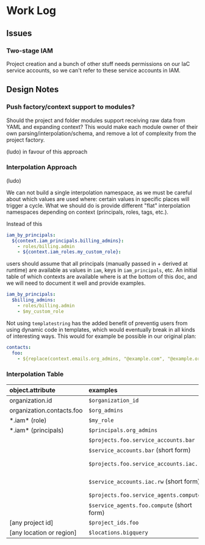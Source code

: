 # Work Log

## Issues

### Two-stage IAM

Project creation and a bunch of other stuff needs permissions on our IaC service accounts, so we can't refer to these service accounts in IAM.

## Design Notes

### Push factory/context support to modules?

Should the project and folder modules support receiving raw data from YAML and expanding context? This would make each module owner of their own parsing/interpolation/schema, and remove a lot of complexity from the project factory.

(ludo) in favour of this approach

### Interpolation Approach

(ludo)

We can not build a single interpolation namespace, as we must be careful about which values are used where: certain values in specific places will trigger a cycle. What we should do is provide different "flat" interpolation namespaces depending on context (principals, roles, tags, etc.).

Instead of this

```yaml
iam_by_principals:
  ${context.iam_principals.billing_admins}:
    - roles/billing.admin
    - ${context.iam_roles.my_custom_role}:
```

users should assume that all principals (manually passed in + derived at runtime) are available as values in `iam`, keys in `iam_principals`, etc. An initial table of which contexts are available where is at the bottom of this doc, and we will need to document it well and provide examples.

```yaml
iam_by_principals:
  $billing_admins:
    - roles/billing.admin
    - $my_custom_role
```

Not using `templatestring` has the added benefit of preventig users from using dynamic code in templates, which would eventually break in all kinds of interesting ways. This would for example be possible in our original plan:

```yaml
contacts:
  foo:
    - ${replace(context.emails.org_admins, "@example.com", "@example.org")}
```

### Interpolation Table

| object.attribute          | examples                                   | manual context    | dynamic context                     |
| :------------------------ | :----------------------------------------- | :---------------- | :---------------------------------- |
| organization.id           | `$organization_id`                         | `organization.id` |                                     |
| organization.contacts.foo | `$org_admins`                              | `email_addresses` |                                     |
| \*.iam\* (role)           | `$my_role`                                 | `custom_roles`    | `organization.custom_roles`         |
| \*.iam\* (principals)     | `$principals.org_admins`                   | `principals`      |                                     |
|                           | `$projects.foo.service_accounts.bar`       |                   | project service accounts            |
|                           | `$service_accounts.bar` (short form)       |                   | project service accounts            |
|                           | `$projects.foo.service_accounts.iac.rw`    |                   | project automation service accounts |
|                           | `$service_accounts.iac.rw` (short form)    |                   | project automation service accounts |
|                           | `$projects.foo.service_agents.compute`     |                   | project service agents              |
|                           | `$service_agents.foo.compute` (short form) |                   | project service agents              |
| [any project id]          | `$project_ids.foo`                         | `project_ids`     | project ids                         |
| [any location or region]  | `$locations.bigquery`                      | `locations`       |                                     |
